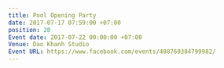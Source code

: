 ```yaml
---
title: Pool Opening Party
date: 2017-07-17 07:59:00 +07:00
position: 28
Event date: 2017-07-22 00:00:00 +07:00
Venue: Dao Khanh Studio
Event URL: https://www.facebook.com/events/488769384799982/
---
```


